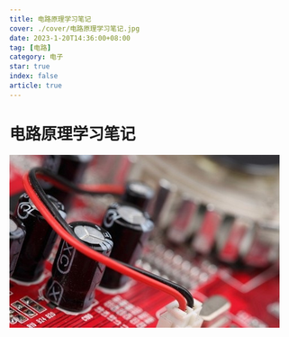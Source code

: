 ```yaml
---
title: 电路原理学习笔记
cover: ./cover/电路原理学习笔记.jpg
date: 2023-1-20T14:36:00+08:00
tag: [电路]
category: 电子
star: true
index: false
article: true
---
```


# 电路原理学习笔记

![](./cover/电路原理学习笔记.jpg)

<Catalog />
